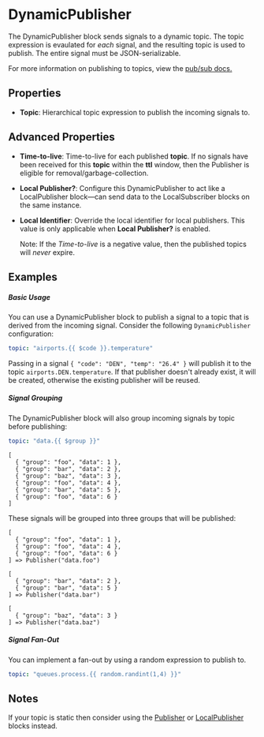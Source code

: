 DynamicPublisher
=========
The DynamicPublisher block sends signals to a dynamic topic. The topic expression is evaulated for _each_ signal, and the resulting topic is used to publish. The entire signal must be JSON-serializable. 

For more information on publishing to topics, view the [pub/sub docs.](https://docs.n.io/service-design-patterns/pub-sub.html)

Properties
----------
- **Topic**: Hierarchical topic expression to publish the incoming signals to. 

Advanced Properties
---

- **Time-to-live**: Time-to-live for each published **topic**. If no signals have been received for this **topic** within the **ttl** window, then the Publisher is eligible for removal/garbage-collection.
- **Local Publisher?**: Configure this DynamicPublisher to act like a LocalPublisher block—can send data to the LocalSubscriber blocks on the same instance.
- **Local Identifier**: Override the local identifier for local publishers. This value is only applicable when **Local Publisher?** is enabled.

  Note: If the *Time-to-live* is a negative value, then the published topics will *never* expire.

Examples
---

##### Basic Usage

You can use a DynamicPublisher block to publish a signal to a topic that is derived from the incoming signal. Consider the following `DynamicPublisher` configuration:

```yaml
topic: "airports.{{ $code }}.temperature"
```


Passing in a signal `{ "code": "DEN", "temp": "26.4" }` will publish it to the topic `airports.DEN.temperature`. If that publisher doesn't already exist, it will be created, otherwise the existing publisher will be reused.


##### Signal Grouping 

The DynamicPublisher block will also group incoming signals by topic before publishing:

```yaml
topic: "data.{{ $group }}"
```

```text
[
  { "group": "foo", "data": 1 },
  { "group": "bar", "data": 2 },
  { "group": "baz", "data": 3 },
  { "group": "foo", "data": 4 },
  { "group": "bar", "data": 5 },
  { "group": "foo", "data": 6 }
]
```

These signals will be grouped into three groups that will be published:

```
[
  { "group": "foo", "data": 1 },
  { "group": "foo", "data": 4 },
  { "group": "foo", "data": 6 }
] => Publisher("data.foo")
```

```
[
  { "group": "bar", "data": 2 },
  { "group": "bar", "data": 5 }
] => Publisher("data.bar")
```

```
[
  { "group": "baz", "data": 3 }
] => Publisher("data.baz")
```


##### Signal Fan-Out

You can implement a fan-out by using a random expression to publish to.

```yaml
topic: "queues.process.{{ random.randint(1,4) }}"
```

Notes
---

If your topic is static then consider using the [Publisher](publisher.md) or [LocalPublisher](local_publisher.md) blocks instead.
